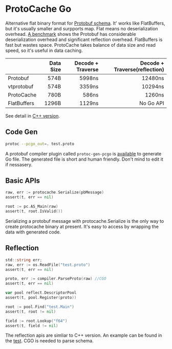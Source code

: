 # ProtoCache Go

Alternative flat binary format for [Protobuf schema](https://protobuf.dev/programming-guides/proto3/). It' works like FlatBuffers, but it's usually smaller and surpports map. Flat means no deserialization overhead. [A benchmark](test/benchmark) shows the Protobuf has considerable deserialization overhead and significant reflection overhead. FlatBuffers is fast but wastes space. ProtoCache takes balance of data size and read speed, so it's useful in data caching.

|  | Data Size | Decode + Traverse | Decode + Traverse(reflection) |
|:-----|----:|-----:|-----:|
| Protobuf | 574B | 5998ns | 12480ns |
| vtprotobuf | 574B | 3359ns | 10294ns |
| ProtoCache  | 780B  | 586ns | 1260ns |
| FlatBuffers | 1296B | 1129ns | No Go API |

See detail in [C++ version](https://github.com/peterrk/protocache).

## Code Gen
```sh
protoc --pcgo_out=. test.proto
```
A protobuf compiler plugin called `protoc-gen-pcgo` is [available](cmd/protoc-gen-pcgo) to generate Go file. The generated file is short and human friendly. Don't mind to edit it if nessasery.

## Basic APIs
```go
raw, err := protocache.Serialize(pbMessage)
assert(t, err == nil)

root := pc.AS_Main(raw)
assert(t, root.IsValid())
```
Serializing a protobuf message with protocache.Serialize is the only way to create protocache binary at present. It's easy to access by wrapping the data with generated code.

## Reflection
```go
std::string err;
raw, err := os.ReadFile("test.proto")
assert(t, err == nil)

proto, err := compiler.ParseProto(raw) //CGO
assert(t, err == nil)

var pool reflect.DescriptorPool
assert(t, pool.Register(proto))

root := pool.Find("test.Main")
assert(t, root != nil)

field := root.Lookup("f64")
assert(t, field != nil)
```
The reflection apis are simliar to C++ version. An example can be found in the [test](test/reflect_test.go). CGO is needed to parse schema.